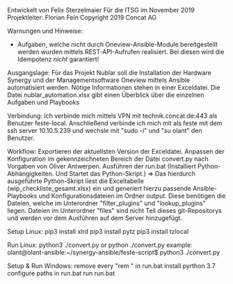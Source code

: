 Entwickelt von Felix Sterzelmaier
Für die ITSG
im November 2019
Projektleiter: Florian Fein
Copyright 2019 Concat AG


Warnungen und Hinweise:
- Aufgaben, welche nicht durch Oneview-Ansible-Module bereitgestellt werden wurden mittels REST-API-Aufrufen realisiert. Bei diesen wird die Idempotenz *nicht* garantiert!

Ausgangslage:
Für das Projekt Nublar soll die Installation der Hardware Synergy und der Managementsoftware Oneview mittels Ansible automatisiert werden. Nötige Informationen stehen in einer Exceldatei.
Die Datei nublar_automation.xlsx gibt einen Überblick über die einzelnen Aufgaben und Playbooks


Verbindung:
Ich verbinde mich mittels VPN mit technik.concat.de:443 als Benutzer feste-local.
Anschließend verbinde ich mich mit als feste mit dem ssh server 10.10.5.239 und wechsle mit "sudo -i" und "su olant" den Benutzer.


Workflow:
Exportieren der aktuellsten Version der Exceldatei.
Anpassen der Konfiguration im gekennzeichneten Bereich der Datei convert.py nach Vorgaben von Oliver Antwerpen.
Ausführen der run.bat (Installiert Python-Abhängigkeiten. Und Startet das Python-Skript.)
=> Das hierdurch ausgeführte Python-Skript liest die Exceltabelle (wip_checkliste_gesamt.xlsx) ein und generiert hierzu passende Ansible-Playbooks und Konfigurationsdateien im Ordner output. Diese benötigen die Dateien, welche im Unterordner "filter_plugins" und "lookup_plugins" liegen. Dateien im Unterordner "files" sind nicht Teil dieses git-Repositorys und werden vor dem Ausführen auf dem Server hinzugefügt.


Setup Linux:
pip3 install xlrd
pip3 install pytz
pip3 install tzlocal

Run Linux:
python3 ./convert.py
or
python ./convert.py
example:
olant@olant-ansible:~/synergy-ansible/feste-script$ python3 ./convert.py

Setup & Run Windows:
remove every "rem " in run.bat
install pyrthon 3.7
configure paths in run.bat
run run.bat
